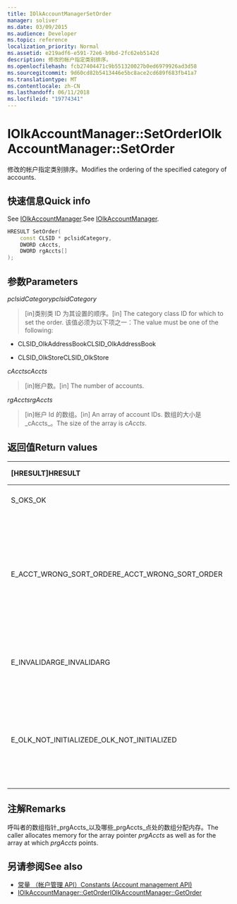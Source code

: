 ```yaml
---
title: IOlkAccountManagerSetOrder
manager: soliver
ms.date: 03/09/2015
ms.audience: Developer
ms.topic: reference
localization_priority: Normal
ms.assetid: e219adf6-e591-72e6-b9bd-2fc62eb5142d
description: 修改的帐户指定类别排序。
ms.openlocfilehash: fcb27404471c9b551320027b0ed6979926ad3d58
ms.sourcegitcommit: 9d60cd82b5413446e5bc8ace2cd689f683fb41a7
ms.translationtype: MT
ms.contentlocale: zh-CN
ms.lasthandoff: 06/11/2018
ms.locfileid: "19774341"
---
```

# <a name="iolkaccountmanagersetorder"></a><span data-ttu-id="103dd-103">IOlkAccountManager::SetOrder</span><span class="sxs-lookup"><span data-stu-id="103dd-103">IOlkAccountManager::SetOrder</span></span>

<span data-ttu-id="103dd-104">修改的帐户指定类别排序。</span><span class="sxs-lookup"><span data-stu-id="103dd-104">Modifies the ordering of the specified category of accounts.</span></span>
  
## <a name="quick-info"></a><span data-ttu-id="103dd-105">快速信息</span><span class="sxs-lookup"><span data-stu-id="103dd-105">Quick info</span></span>

<span data-ttu-id="103dd-106">See [IOlkAccountManager](iolkaccountmanager.md).</span><span class="sxs-lookup"><span data-stu-id="103dd-106">See [IOlkAccountManager](iolkaccountmanager.md).</span></span>
  
```cpp
HRESULT SetOrder(
    const CLSID * pclsidCategory,
    DWORD cAccts,
    DWORD rgAccts[]
);

```

## <a name="parameters"></a><span data-ttu-id="103dd-107">参数</span><span class="sxs-lookup"><span data-stu-id="103dd-107">Parameters</span></span>

<span data-ttu-id="103dd-108">_pclsidCategory_</span><span class="sxs-lookup"><span data-stu-id="103dd-108">_pclsidCategory_</span></span>
  
> <span data-ttu-id="103dd-109">[in]类别类 ID 为其设置的顺序。</span><span class="sxs-lookup"><span data-stu-id="103dd-109">[in] The category class ID for which to set the order.</span></span> <span data-ttu-id="103dd-110">该值必须为以下项之一：</span><span class="sxs-lookup"><span data-stu-id="103dd-110">The value must be one of the following:</span></span>
    
   - <span data-ttu-id="103dd-111">CLSID_OlkAddressBook</span><span class="sxs-lookup"><span data-stu-id="103dd-111">CLSID_OlkAddressBook</span></span>
    
   - <span data-ttu-id="103dd-112">CLSID_OlkStore</span><span class="sxs-lookup"><span data-stu-id="103dd-112">CLSID_OlkStore</span></span>
    
<span data-ttu-id="103dd-113">_cAccts_</span><span class="sxs-lookup"><span data-stu-id="103dd-113">_cAccts_</span></span>
  
> <span data-ttu-id="103dd-114">[in]帐户数。</span><span class="sxs-lookup"><span data-stu-id="103dd-114">[in] The number of accounts.</span></span>
    
<span data-ttu-id="103dd-115">_rgAccts_</span><span class="sxs-lookup"><span data-stu-id="103dd-115">_rgAccts_</span></span>
  
> <span data-ttu-id="103dd-116">[in]帐户 Id 的数组。</span><span class="sxs-lookup"><span data-stu-id="103dd-116">[in] An array of account IDs.</span></span> <span data-ttu-id="103dd-117">数组的大小是_cAccts_。</span><span class="sxs-lookup"><span data-stu-id="103dd-117">The size of the array is  _cAccts_.</span></span>
    
## <a name="return-values"></a><span data-ttu-id="103dd-118">返回值</span><span class="sxs-lookup"><span data-stu-id="103dd-118">Return values</span></span>

|<span data-ttu-id="103dd-119">**[HRESULT]**</span><span class="sxs-lookup"><span data-stu-id="103dd-119">**HRESULT**</span></span>|<span data-ttu-id="103dd-120">**说明**</span><span class="sxs-lookup"><span data-stu-id="103dd-120">**Description**</span></span>|
|:-----|:-----|
|<span data-ttu-id="103dd-121">S_OK</span><span class="sxs-lookup"><span data-stu-id="103dd-121">S_OK</span></span>  <br/> |<span data-ttu-id="103dd-122">调用成功。</span><span class="sxs-lookup"><span data-stu-id="103dd-122">The call succeeded.</span></span>  <br/> |
|<span data-ttu-id="103dd-123">E_ACCT_WRONG_SORT_ORDER</span><span class="sxs-lookup"><span data-stu-id="103dd-123">E_ACCT_WRONG_SORT_ORDER</span></span>  <br/> |<span data-ttu-id="103dd-124">新的排序顺序具有不同于旧的排序顺序的帐户数。</span><span class="sxs-lookup"><span data-stu-id="103dd-124">The new sort order has a different number of accounts than the old sort order.</span></span>  <br/> |
|<span data-ttu-id="103dd-125">E_INVALIDARG</span><span class="sxs-lookup"><span data-stu-id="103dd-125">E_INVALIDARG</span></span>  <br/> |<span data-ttu-id="103dd-126">一个或多个参数无效。</span><span class="sxs-lookup"><span data-stu-id="103dd-126">One or more arguments are invalid.</span></span>  <br/> |
|<span data-ttu-id="103dd-127">E_OLK_NOT_INITIALIZED</span><span class="sxs-lookup"><span data-stu-id="103dd-127">E_OLK_NOT_INITIALIZED</span></span>  <br/> |<span data-ttu-id="103dd-128">帐户管理器已初始化，不能使用。</span><span class="sxs-lookup"><span data-stu-id="103dd-128">The account manager has not been initialized for use.</span></span>  <br/> |
   
## <a name="remarks"></a><span data-ttu-id="103dd-129">注解</span><span class="sxs-lookup"><span data-stu-id="103dd-129">Remarks</span></span>

<span data-ttu-id="103dd-130">呼叫者的数组指针_prgAccts_以及哪些_prgAccts_点处的数组分配内存。</span><span class="sxs-lookup"><span data-stu-id="103dd-130">The caller allocates memory for the array pointer  _prgAccts_ as well as for the array at which  _prgAccts_ points.</span></span> 
  
## <a name="see-also"></a><span data-ttu-id="103dd-131">另请参阅</span><span class="sxs-lookup"><span data-stu-id="103dd-131">See also</span></span>

- [<span data-ttu-id="103dd-132">常量 （帐户管理 API）</span><span class="sxs-lookup"><span data-stu-id="103dd-132">Constants (Account management API)</span></span>](constants-account-management-api.md)  
- [<span data-ttu-id="103dd-133">IOlkAccountManager::GetOrder</span><span class="sxs-lookup"><span data-stu-id="103dd-133">IOlkAccountManager::GetOrder</span></span>](iolkaccountmanager-getorder.md)

